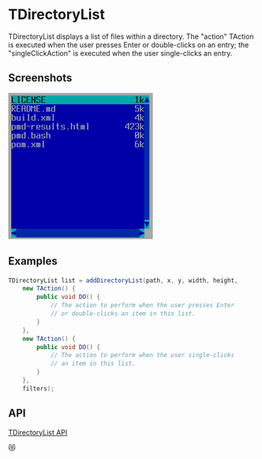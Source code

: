TDirectoryList
==============

TDirectoryList displays a list of files within a directory.  The
"action" TAction is executed when the user presses Enter or
double-clicks on an entry; the "singleClickAction" is executed when
the user single-clicks an entry.

Screenshots
-----------

![directorylist_1](uploads/fb950fdc0784b62d7fb5a581a74edf61/directorylist_1.png)

Examples
--------

```Java
TDirectoryList list = addDirectoryList(path, x, y, width, height,
    new TAction() {
        public void DO() {
            // The action to perform when the user presses Enter
            // or double-clicks an item in this list.
        }
    },
    new TAction() {
        public void DO() {
            // The action to perform when the user single-clicks
            // an item in this list.
        }
    },
    filters);
```

API
---

[TDirectoryList API](https://jexer.sourceforge.io/apidocs/api/jexer/TDirectoryList.html)

😻